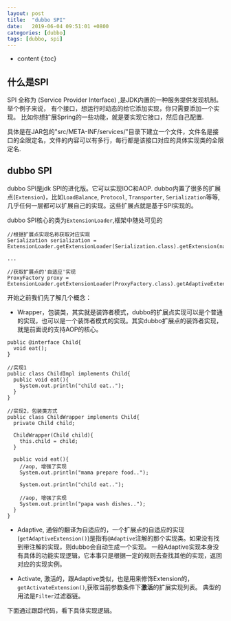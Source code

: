 ```yaml
---
layout: post
title:  "dubbo SPI"
date:   2019-06-04 09:51:01 +0800
categories: [dubbo]
tags: [dubbo, spi]
---
```



* content
{:toc}


## 什么是SPI
SPI 全称为 (Service Provider Interface) ,是JDK内置的一种服务提供发现机制。举个例子来说， 有个接口，想运行时动态的给它添加实现，你只需要添加一个实现。
比如你想扩展Spring的一些功能，就是要实现它接口，然后自己配置.

具体是在JAR包的"src/META-INF/services/"目录下建立一个文件，文件名是接口的全限定名，文件的内容可以有多行，每行都是该接口对应的具体实现类的全限定名.

## dubbo SPI
dubbo SPI是jdk SPI的进化版。它可以实现IOC和AOP. dubbo内置了很多的扩展点(`Extension`)，比如`LoadBalance`, `Protocol`, `Transporter`, `Serialization`等等,几乎任何一层都可以扩展自己的实现。这些扩展点就是基于SPI实现的。

dubbo SPI核心的类为`ExtensionLoader`,框架中随处可见的
```
//根据扩展点实现名称获取对应实现
Serialization serialization = ExtensionLoader.getExtensionLoader(Serialization.class).getExtension(name);

...

//获取扩展点的'自适应'实现
ProxyFactory proxy = ExtensionLoader.getExtensionLoader(ProxyFactory.class).getAdaptiveExtension();
```
开始之前我们先了解几个概念：
* Wrapper，包装类，其实就是装饰者模式，dubbo的扩展点实现可以是个普通的实现，也可以是一个装饰者模式的实现。其实dubbo扩展点的装饰者实现，就是前面说的支持AOP的核心。

```
public @interface Child{
  void eat();
}

//实现1
public class ChildImpl implements Child{
  public void eat(){
    System.out.println("child eat..");
  }
}

//实现2，包装类方式
public class ChildWrapper implements Child{
  private Child child;
  
  ChildWrapper(Child child){
    this.child = child;
  }
  
  public void eat(){
    //aop, 增强了实现
    System.out.println("mama prepare food..");
    
    System.out.println("child eat..");
    
    //aop, 增强了实现
    System.out.println("papa wash dishes..");
  }
}

```

* Adaptive, 通俗的翻译为自适应的，一个扩展点的自适应的实现(`getAdaptiveExtension()`)是指有`@Adaptive`注解的那个实现类。如果没有找到带注解的实现，则dubbo会自动生成一个实现。
一般Adaptive实现本身没有具体的功能实现逻辑，它本事只是根据一定的规则去查找其他的实现，返回对应的实现实例。 

* Activate, 激活的，跟Adaptive类似，也是用来修饰Extension的，`getActivateExtension()`,获取当前参数条件下**激活**的扩展实现列表。 典型的用法是`Filter`过滤器链。


下面通过跟踪代码，看下具体实现逻辑。